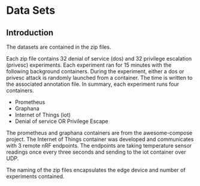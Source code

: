 # Data Sets

## Introduction
The datasets are contained in the zip files.

Each zip file contains 32 denial of service (dos) and 32 privilege escalation (privesc) experiments.   Each experiment ran for 15 minutes with the following background containers.  During the experiment, either a dos or privesc attack is randomly launched from a container.  The time is written to the associated annotation file.  In summary, each experiment runs four containers.

* Prometheus
* Graphana
* Internet of Things (iot)
* Denial of service OR Privilege Escape

The prometheus and graphana containers are from the awesome-compose project.  The Internet of Things container was developed and communicates with 3 remote nRF endpoints.  The endpoints are taking temperature sensor readings once every three seconds and sending to the iot container over UDP.

The naming of the zip files encapsulates the edge device and number of experiments contained.